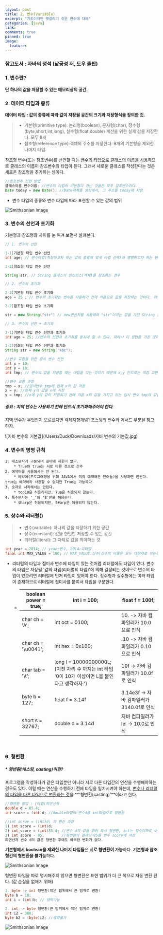 ```yaml
---
layout: post
title: 2. 변수(Variable)
excerpt: "기초이지만 헷갈리기 쉬운 변수에 대해"
categories: [java]
link:
comments: true
pinned: true
image:
  feature:
---
```




### 참고도서 : 자바의 정석 (남궁성 저, 도우 출판)



### 1. 변수란?

**단 하나의 값을 저장할 수 있는 메모리상의 공간.**

### 2. 데이터 타입과 종류

**데이터 타입 : 값의 종류에 따라 값이 저장될 공간의 크기와 저장형식을 정의한 것.**

> * 기본형(primitive type): 논리형(boolean), 문자형(char), 정수형(byte,short,int,long), 실수형(float,double) 계산을 위한 실제 값을 저장한다. 모두 8개
> * 참조형(reference type):객체의 주소를 저장한다. 8개의 기본형을 제외한 나머지 타입.

참조형 변수(또는 참조변수)를 선언할 때는 <u>변수의 타입으로 클래스의 이름을 사용</u>하므로 클래스의 이름이 참조변수의 타입이 된다. 그래서 새로운 클래스를 작성한다는 것은 새로운 참조형을 추가하는 셈이다.

```java
//참조변수 선언 방법
클래스이름 변수이름; //변수의 타입이 기본형이 아닌 것들은 모두 참조변수이다.
Date today = new Date(); //Date객체를 생성해서, 그 주소를 today에 저장
```

- 변수 타입의 종류와 변수 타입에 따라 표현할 수 있는 값의 범위

![Smithsonian Image](http://www.webmadang.net/upload/2017/04/201704280834540415.png)<br />

### 3. 변수의 선언과 초기화

기본형과 참조형의 차이를 눈 여겨 보면서 살펴본다.

~~~java
// 1. 변수의 선언

1-1)기본형 타입 변수 선언
int age; // 변수타입(지정하고자 하는 값의 종류에 맞게 타입 선택)과 명명하고자 하는 변수이름(변수에 붙인 이름. 값을 저장한 메모리 공간에 이름을 붙이는 것이다. 그래야 이 변수를 읽거나 변경할 수 있다. 서로 구별될 수 있어야 하기 때문에 중복이 불가 하다.)을 적은 후 세미콜론을 찍는다.

1-2)참조형 타입 변수 선언

String str; // String 클래스의 인스턴스(객체)를 참조하는 경우

// 2. 변수의 초기화

2-2)기본형 타입 변수 초기화
age = 25 ; // 변수의 초기화는 변수를 사용하기 전에 처음으로 값을 저장하는 것이다. 위의 코드에서 int타입의 변수 age를 선언했고 이번 코드에서 25라는 값을 저장하여 초기화했다.

2-2)참조형 타입 변수 초기화

str = new String("str") // new연산자를 사용하여 "str"이라는 값을 가진 String 클래스 타입의 새로운 인스턴스를 만든 후 이 인스턴스를 참조하는 주소를 변수 str에 저장했다. 참고로 자바에서 문자열 String은 기본형이 아니다. 문자열을 나타내는 클래스 중에 하나이다. 다른 언어와 같이 공부할 때 헷갈리지 않도록 하자.

// 3. 변수의 선언 + 초기화

3-1)기본형 타입 변수 선언과 초기화
int age = 25; //변수의 선언과 초기화를 동시에 할 수 있다. 따라서 이 방법을 가장 많이 쓴다.

3-2)참조형 타입 변수 선언과 초기화
String str = new String("abc");

//변수 교환을 위한 임시 변수 선언
int x = 10;
int y = 10;
int tmp; // 변수의 값을 저장할 때는 대입을 하는 것이기 때문에 x,y 만으로는 직접 교환이 안된다. 잠시 한 쪽의 값을 저장해둘 임시 변수가 필요하다.

//변수 교환 과정
tmp = x; //임시변수 tmp에 현재 x의 값 저장
x = y; //현재 y의 값을 x에 저장
y = tmp; //x에 y의 값이 저장되기 전에 처음 x의 값을 가지고 있는 임시 변수 tmp의 값을 y에 저장. 결과적으로 y에는 처음 x의 값이 저장되고, x에는 y의 값이 저장된다.
~~~

##### 중요 : 지역 변수는 사용되기 전에 반드시 초기화해주어야 한다.

지역 변수가 무엇인지 모르겠다면 객체지향개념1 포스팅의 변수와 메서드 부분을 참고하자.

![자바 변수의 기본값](/Users/Duck/Downloads/자바 변수의 기본값.jpg)

### 4. 변수의 명명 규칙

    1. 대소문자가 구분되며 길이에 제한이 없다.
        * True와 true는 서로 다른 것으로 간주
    2. 예약어를 사용해서는 안 된다.
        * 예약어(프로그래밍을 위해 JAVA에서 미리 예약해둔 단어들)을 사용하면 안된다. true는 예약어라 사용할 수 없지만 True는 가능하다.
    3. 숫자로 시작해서는 안된다.
        * top10은 허용하지만, 7up은 허용되지 않는다.
    4. 특수문자는 '_'와 '$'만을 허용한다.
        * $harp은 허용되지만, S#arp은 허용되지 않는다.



### 5. 상수와 리터럴()

>* 변수(variable): 하나의 값을 저장하기 위한 공간
>* 상수(constant): 값을 한번만 저장할 수 있는 공간
>* 리터럴(literal): 그 자체로 값을 의미하는 것

~~~java
int year = 2014; // year:변수, 2014:리터럴
final int MAX_VALUE = 100; // MAX_VALUE:상수(상수의 이름은 모두 대문자로 하는것이 암묵적 관례 띄어쓰기는 '_'로 구분), 100:리터럴
~~~

* 리터럴의 타입과 접미사
  변수에 타입이 있는 것처럼 리터럴에도 타입이 있다. 변수의 타입은 저장될 '값의 타입(리터럴의 타입)'에 의해 결정되는 것이므로 변수의 타입이 있으려면 리터럴에 먼저 타입이 있어야 한다. 정수형과 실수형에는 여러 타입이 존재하므로 리터럴에 접미사를 붙여서 타입을 구분한다.

  * | boolean power = true; | int i = 100;                             | float f = 100f;                 |
    | --------------------- | ---------------------------------------- | ------------------------------- |
    | char ch = 'A';        | int oct = 0100;                          | 10. -> 자바 컴파일러가 10.0 으로 인식      |
    | char ch = '\u0041';   | int hex = 0x100;                         | .10 -> 자바 컴파일러가 0.10으로 인식       |
    | char tab = '\t';      | long l = 10000000000L;<br />(이전 자리 수 까지는 int 타입 '0이 10개 이상이면 L을 붙인다고 생각하자.') | 10f -> 자바 컴파일러가 10.0f로 인식       |
    | byte b = 127;         | float f = 3.14f                          | 3.14e3f -> 자바 컴파일러가 3140.0f로 인식 |
    | short s = 32767;      | double d = 3.14d                         | 자바 컴파일러가 lel -> 10.0로 인식        |

    ​	

### 6. 형변환

##### * 형변환(캐스팅, casting)이란?

프로그램을 작성하다가 같은 타입뿐만 아니라 서로 다른 타입간의 연산을 수행해야하는 경우도 있다. 이럴 때는 연산을 수행하기 전에 타입을 일치시켜야 하는데, <u>변수나 리터럴의 타입을 다른 타입으로 변환하는 것</u>을 **'형변환(casting)'**이라고 한다.

~~~java
//형변환 방법 : (타입)피연산자
double d = 85.4;
int score = (int)d; //double타입의 변수d를 int타입으로 형변환

//int scroe = (int)d; 의 연산 과정
1) int score = (int)d;
2) int score = (int)85.4; //변수 d의 값을 읽어 와서 형변환, int는 정수이므로 소수점 아래 자리 0.4는 버린다.
3) int score - 85;        //형변환의 결과인 85를 변수 score에 저장
피연산자 변수 d의 값은 형변환 후에도 아무런 변화가 없다.
~~~

**기본형에서 boolean을 제외한 나머지 타입들**은 **서로 형변환이 가능**하다.
**기본형과 참조형간의 형변환을 불가능**하다.

![Smithsonian Image](http://www.javachobo.com/images/p2_12.gif)<br />

형변환 타입을 따로 명시해주지 않으면 형변환은 표현 범위가 더 큰 쪽으로 자동 변환 된다. (값 손실을 없애기 위해)

~~~java
1. byte -> int 형변환(작은 범위에서 큰 범위로 변환)
byte b = 10;
int i = (int)b; // 생략가능

2. int -> byte 형변환(큰 범위에서 작은 범위로 변환)
int i2 = 300;
byte b2 = (byte)i2; //생략불가
~~~



![Smithsonian Image](http://cfile24.uf.tistory.com/image/23371C4555059A202B3D1D)<br />
